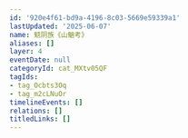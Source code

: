 ```yaml
---
id: '920e4f61-bd9a-4196-8c03-5669e59339a1'
lastUpdated: '2025-06-07'
name: 鬾阴族《山魈考》
aliases: []
layer: 4
eventDate: null
categoryId: cat_MXtv05QF
tagIds:
- tag_Ocbts3Oq
- tag_m2cLNuOr
timelineEvents: []
relations: []
titledLinks: []
---
```


